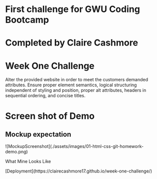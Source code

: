 # First challenge for GWU Coding Bootcamp
# Completed by Claire Cashmore
<p>
    <h1>Week One Challenge</h1>
    <p> Alter the provided website in order to meet the customers demanded attributes. Ensure proper element semantics, logical structuring independent of styling and position, proper alt attributes, headers in sequential ordering, and concise titles.</p>

# Screen shot of Demo

<h2> Mockup expectation </h2>
![MockupScreenshot](./assets/images/01-html-css-git-homework-demo.png)
<p>What Mine Looks Like</p>
[Deployment](https://clairecashmore17.github.io/week-one-challenge/)